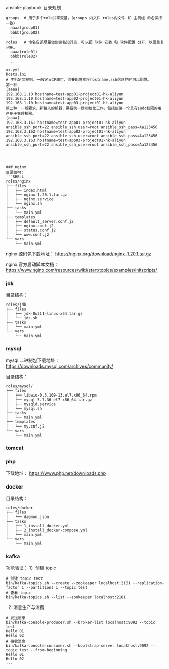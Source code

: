 
ansible-playbook 目录规划
```SHELL
groups  # 用于多个role共享变量，（groups 内文件 roles内文件 和 主机组 命名保持一致）
  aaaa(group01)
  bbbb(group02)
  ...
roles   # 命名应该尽量做到见名知其意，可以把 软件 安装 和 软件配置 分开，以便重复利用。
  aaaa(role01)
  bbbb(role02)
  ...

xx.yml
hosts.ini
# 主机定义规则，一般定义IP即可，需要配置相关hostname,ssh信息的也可以配置。
第一种：
[aaaa]
192.168.1.10 hostname=test-app01-project01-hk-aliyun
192.168.1.10 hostname=test-app02-project01-hk-aliyun
192.168.1.10 hostname=test-app03-project01-hk-aliyun
第二种：一般要求，新接入的机器，需要统一做初始化工作，包括创建一个具有sudo权限的用户用于管理机器。
[aaaa]
192.168.3.161 hostname=test-app01-project01-hk-aliyun ansible_ssh_port=22 ansible_ssh_user=root ansible_ssh_pass=Aa123456
192.168.3.162 hostname=test-app02-project01-hk-aliyun ansible_ssh_port=22 ansible_ssh_user=root ansible_ssh_pass=Aa123456
192.168.3.163 hostname=test-app03-project01-hk-aliyun ansible_ssh_port=22 ansible_ssh_user=root ansible_ssh_pass=Aa123456




### nginx
目录结构：
```SHELL
roles/nginx
├── files
│   ├── index.html
│   ├── nginx-1.20.1.tar.gz
│   ├── nginx.service
│   └── nginx.sh
├── tasks
│   └── main.yml
├── templates
│   ├── default_server.conf.j2
│   ├── nginx.conf.j2
│   ├── status.conf.j2
│   └── www.conf.j2
└── vars
    └── main.yml
```


nginx 源码包下载地址：
<https://nginx.org/download/nginx-1.20.1.tar.gz>

nginx 官方启动脚本文档：
<https://www.nginx.com/resources/wiki/start/topics/examples/initscripts/>



### jdk
目录结构：
```SHELL
roles/jdk
├── files
│   ├── jdk-8u311-linux-x64.tar.gz
│   └── jdk.sh
├── tasks
│   └── main.yml
└── vars
    └── main.yml
```


### mysql
mysql 二进制包下载地址：
<https://downloads.mysql.com/archives/community/>

目录结构：
```SHELL
roles/mysql/
├── files
│   ├── libaio-0.3.109-13.el7.x86_64.rpm
│   ├── mysql-5.7.36-el7-x86_64.tar.gz
│   ├── mysqld.service
│   └── mysql.sh
├── tasks
│   └── main.yml
├── templates
│   └── my.cnf.j2
└── vars
    └── main.yml
```

### tomcat



### php
下载地址：
<https://www.php.net/downloads.php>



### docker
目录结构：
```SHELL
roles/docker
├── files
│   └── daemon.json
├── tasks
│   ├── 1_install_docker.yml
│   ├── 2_install_docker-compose.yml
│   └── main.yml
└── vars
    └── main.yml

```

### kafka

功能验证：
1）创建 topic
```SHELL
# 创建 topic test
bin/kafka-topics.sh --create --zookeeper localhost:2181 --replication-factor 1 --partitions 1 --topic test
# 查看 topic
bin/kafka-topics.sh --list --zookeeper localhost:2181
```
2) 消息生产与消费
```SHELL
# 发送消息
bin/kafka-console-producer.sh --broker-list localhost:9092 --topic test
Hello 01
Hello 02
# 接收消息
bin/kafka-console-consumer.sh --bootstrap-server localhost:9092 --topic test --from-beginning
Hello 01
Hello 02
···


